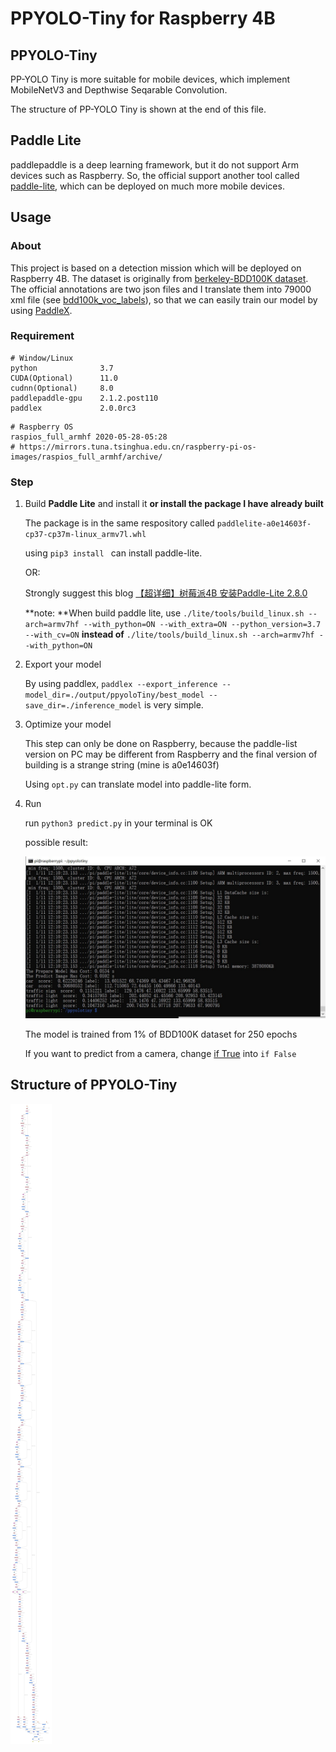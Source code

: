 # PPYOLO-Tiny for Raspberry 4B

## PPYOLO-Tiny

PP-YOLO Tiny is more suitable for mobile devices, which implement MobileNetV3 and Depthwise Seqarable Convolution.

The structure of PP-YOLO Tiny is shown at the end of this file.

## Paddle Lite

paddlepaddle is a deep learning framework, but it do not support Arm devices such as Raspberry. So, the official support another tool called [paddle-lite](https://github.com/PaddlePaddle/Paddle-Lite), which can be deployed on much more mobile devices.

## Usage

### About

This project is based on a detection mission which will be deployed on Raspberry 4B. The dataset is originally from [berkeley-BDD100K dataset](https://bdd-data.berkeley.edu/). The official annotations are two json files and I translate them into 79000 xml file (see [bdd100k_voc_labels](https://github.com/Feng1909/bdd100k_voc_labels)), so that we can easily train our model by using [PaddleX](https://github.com/PaddlePaddle/PaddleX).

### Requirement

```
# Window/Linux
python 				3.7
CUDA(Optional) 		11.0
cudnn(Optional) 	8.0
paddlepaddle-gpu    2.1.2.post110
paddlex             2.0.0rc3
```

```
# Raspberry OS 		
raspios_full_armhf 2020-05-28-05:28
# https://mirrors.tuna.tsinghua.edu.cn/raspberry-pi-os-images/raspios_full_armhf/archive/
```

### Step

1. Build **Paddle Lite** and install it **or install the package I have already built**

   The package is in the same respository called `paddlelite-a0e14603f-cp37-cp37m-linux_armv7l.whl`

   using `pip3 install ` can install paddle-lite.

   OR:

   Strongly suggest this blog [【超详细】树莓派4B 安装Paddle-Lite 2.8.0](https://blog.csdn.net/weixin_40973138/article/details/114780090?spm=1001.2014.3001.5501)

   **note: **When build paddle lite, use `./lite/tools/build_linux.sh --arch=armv7hf --with_python=ON --with_extra=ON --python_version=3.7 --with_cv=ON` **instead of** `./lite/tools/build_linux.sh --arch=armv7hf --with_python=ON`

2. Export your model

   By using paddlex, `paddlex --export_inference --model_dir=./output/ppyoloTiny/best_model --save_dir=./inference_model` is very simple.

3. Optimize your model

   This step can only be done on Raspberry, because the paddle-list version on PC may be different from Raspberry and the final version of building is a strange string (mine is a0e14603f)

   Using `opt.py` can translate model into paddle-lite form.

4. Run

   run `python3 predict.py` in your terminal is OK

   possible result:

   <img src='./result.jpg'>

   The model is trained from 1% of  BDD100K dataset for 250 epochs
   
   If you want to predict from a camera, change [if True](https://github.com/Feng1909/PPYOLO-Tiny/blob/main/predict.py#L7) into `if False`

## Structure of PPYOLO-Tiny

<img src="./model.pdmodel.png">